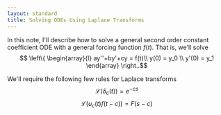 ```yaml
---
layout: standard
title: Solving ODEs Using Laplace Transforms
---
```


In this note, I'll describe how to solve a general second order constant coefficient ODE with a general forcing function $f(t)$. That is, we'll solve
$$ \left\{ \begin{array}{l}  ay''+by'+cy = f(t)\\ y(0) = y_0 \\ y'(0) = y_1 \end{array} \right..$$

We'll require the following few rules for Laplace transforms
$$ \mathcal{L}(\delta_c(t)) = e^{-cs}$$
$$ \mathcal{L}(u_c(t) f(t-c) )  = F(s-c)$$
